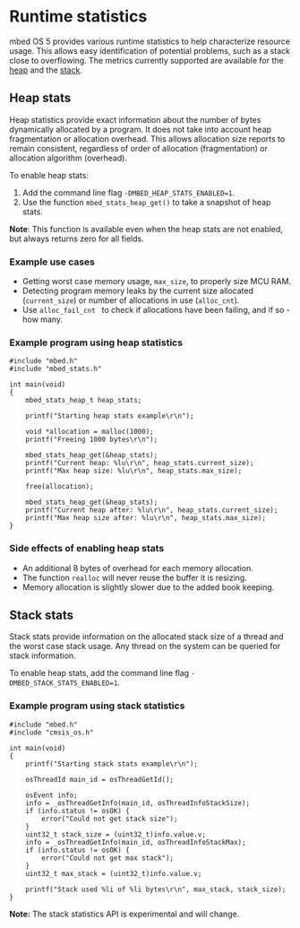 # Runtime statistics

mbed OS 5 provides various runtime statistics to help characterize resource usage. This allows easy identification of potential problems, such as a stack close to overflowing. The metrics currently supported are available for the [heap](#heap_stats) and the [stack](#stack_stats).

## Heap stats

Heap statistics provide exact information about the number of bytes dynamically allocated by a program. It does not take into account heap fragmentation or allocation overhead. This allows allocation size reports to remain consistent, regardless of order of allocation (fragmentation) or allocation algorithm (overhead).

To enable heap stats:

1. Add the command line flag ```-DMBED_HEAP_STATS_ENABLED=1```. 
2. Use the function ``mbed_stats_heap_get()`` to take a snapshot of heap stats. 

<span class="notes">**Note**: This function is available even when the heap stats are not enabled, but always returns zero for all fields.</span>

### Example use cases

* Getting worst case memory usage, ```max_size```, to properly size MCU RAM. 
* Detecting program memory leaks by the current size allocated (```current_size```) or number of allocations in use (```alloc_cnt```).
* Use ``alloc_fail_cnt `` to check if allocations have been failing, and if so - how many.

### Example program using heap statistics

```
#include "mbed.h"
#include "mbed_stats.h"

int main(void)
{
    mbed_stats_heap_t heap_stats;

    printf("Starting heap stats example\r\n");

    void *allocation = malloc(1000);
    printf("Freeing 1000 bytes\r\n");

    mbed_stats_heap_get(&heap_stats);
    printf("Current heap: %lu\r\n", heap_stats.current_size);
    printf("Max heap size: %lu\r\n", heap_stats.max_size);

    free(allocation);

    mbed_stats_heap_get(&heap_stats);
    printf("Current heap after: %lu\r\n", heap_stats.current_size);
    printf("Max heap size after: %lu\r\n", heap_stats.max_size);
}
```

### Side effects of enabling heap stats

* An additional 8 bytes of overhead for each memory allocation.
* The function ```realloc``` will never reuse the buffer it is resizing.
* Memory allocation is slightly slower due to the added book keeping.

## Stack stats

Stack stats provide information on the allocated stack size of a thread and the worst case stack usage. Any thread on the system can be queried for stack information. 

To enable heap stats, add the command line flag ```-DMBED_STACK_STATS_ENABLED=1```.

### Example program using stack statistics

```
#include "mbed.h"
#include "cmsis_os.h"

int main(void)
{
    printf("Starting stack stats example\r\n");

    osThreadId main_id = osThreadGetId();

    osEvent info;
    info = _osThreadGetInfo(main_id, osThreadInfoStackSize);
    if (info.status != osOK) {
        error("Could not get stack size");
    }
    uint32_t stack_size = (uint32_t)info.value.v;
    info = _osThreadGetInfo(main_id, osThreadInfoStackMax);
    if (info.status != osOK) {
        error("Could not get max stack");
    }
    uint32_t max_stack = (uint32_t)info.value.v;

    printf("Stack used %li of %li bytes\r\n", max_stack, stack_size);
}
```
<span class="notes">**Note:** The stack statistics API is experimental and will change.</span>

